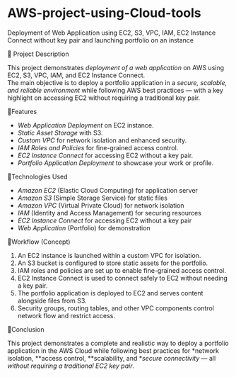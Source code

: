 # AWS-project-using-Cloud-tools
 Deployment of Web Application using EC2, S3, VPC, IAM,  EC2 Instance Connect without key pair and launching portfolio on an instance

🔹 Project Description

This project demonstrates *deployment of a web application* on AWS using EC2, S3, VPC, IAM, and EC2 Instance Connect.  
The main objective is to deploy a portfolio application in a *secure, scalable, and reliable environment* while following AWS best practices — with a key highlight on accessing EC2 without requiring a traditional key pair.

🔹Features

- *Web Application Deployment* on EC2 instance.
- *Static Asset Storage* with S3.
- *Custom VPC* for network isolation and enhanced security.
- *IAM Roles and Policies* for fine-grained access control.
- *EC2 Instance Connect* for accessing EC2 without a key pair.
- *Portfolio Application Deployment* to showcase your work or profile.

🔹Technologies Used

- *Amazon EC2* (Elastic Cloud Computing) for application server
- *Amazon S3* (Simple Storage Service) for static files
- *Amazon VPC* (Virtual Private Cloud) for network isolation
- *IAM* (Identity and Access Management) for securing resources
- *EC2 Instance Connect* for accessing EC2 without a key pair
- *Web Application* (Portfolio) for demonstration

 🔹Workflow (Concept)

1. An EC2 instance is launched within a custom VPC for isolation.
2. An S3 bucket is configured to store static assets for the portfolio.
3. IAM roles and policies are set up to enable fine-grained access control.
4. EC2 Instance Connect is used to connect safely to EC2 without needing a key pair.
5. The portfolio application is deployed to EC2 and serves content alongside files from S3.
6. Security groups, routing tables, and other VPC components control network flow and restrict access.

🔹Conclusion

This project demonstrates a complete and realistic way to deploy a portfolio application in the AWS Cloud while following best practices for *network isolation, **access control, **scalability, and **secure connectivity* — all *without requiring a traditional EC2 key pair*.

